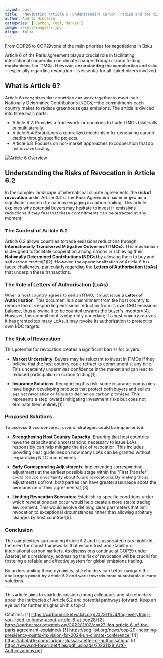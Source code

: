 ```yaml
---
layout: post
title:  "Navigating Article 6: Understanding Carbon Trading and the Risks for businesses developing carbon projects"
author: Andrés Hincapié 
categories: [ Carbon, Tool, Market ]
image: assets/images/5.jpg
disqus: false
---
```


From COP26 to COP29vone of the main priorities for negotiations in Baku

Article 6 of the Paris Agreement plays a crucial role in facilitating international cooperation on climate change through carbon trading mechanisms like ITMOs. However, understanding the complexities and risks—especially regarding revocation—is essential for all stakeholders involved. 

## What is Article 6?

Article 6 recognizes that countries can work together to meet their Nationally Determined Contributions (NDCs)—the commitments each country makes to reduce greenhouse gas emissions. The article is divided into three main parts:

- Article 6.2: Provides a framework for countries to trade ITMOs bilaterally or multilaterally.
- Article 6.4: Establishes a centralized mechanism for generating carbon credits through specific projects.
- Article 6.8: Focuses on non-market approaches to cooperation that do not involve trading.


![Article 6 Overview](https://cdn.prod.website-files.com/654117f5b219ee2998d4c8b5/65d4c700c496061b1a284e2c_1800x900.png)

## Understanding the Risks of Revocation in Article 6.2

In the complex landscape of international climate agreements, the **risk of revocation** under Article 6.2 of the Paris Agreement has emerged as a significant concern for nations engaging in carbon trading. This article explores why potential buyers may hesitate to invest in emissions reductions if they fear that these commitments can be retracted at any moment.

### The Context of Article 6.2

Article 6.2 allows countries to trade emissions reductions through **Internationally Transferred Mitigation Outcomes (ITMOs)**. This mechanism is designed to facilitate cooperation among nations in achieving their **Nationally Determined Contributions (NDCs)** by allowing them to buy and sell carbon credits[1][2]. However, the operationalization of Article 6 has faced challenges, particularly regarding the **Letters of Authorisation (LoAs)** that underpin these transactions.

### The Role of Letters of Authorisation (LoAs)

When a host country agrees to sell an ITMO, it must issue a **Letter of Authorisation**. This document is a commitment from the host country to remove the corresponding emissions reduction from its own GHG emissions balance, thus allowing it to be counted towards the buyer's inventory[4]. However, this commitment is inherently uncertain; if a host country realizes it has granted too many LoAs, it may revoke its authorization to protect its own NDC targets.

### The Risk of Revocation

This potential for revocation creates a significant barrier for buyers:

- **Market Uncertainty**: Buyers may be reluctant to invest in ITMOs if they believe that the host country could retract its commitment at any time. This uncertainty undermines confidence in the market and can lead to reduced participation in carbon trading[1].

- **Insurance Solutions**: Recognizing this risk, some insurance companies have begun developing products that protect both buyers and sellers against revocation or failure to deliver on carbon promises. This represents a step towards mitigating investment risks but does not eliminate them entirely[1].

### Proposed Solutions

To address these concerns, several strategies could be implemented:

- **Strengthening Host Country Capacity**: Ensuring that host countries have the capacity and understanding necessary to issue LoAs responsibly can help mitigate the risk of revocation. This includes providing clear guidelines on how many LoAs can be granted without jeopardizing NDC commitments.

- **Early Corresponding Adjustments**: Implementing corresponding adjustments at the earliest possible stage within the "First Transfer" could reduce uncertainty about future revocations. By making these adjustments upfront, both parties can have greater assurance about the permanence of their agreements[1][3].

- **Limiting Revocation Scenarios**: Establishing specific conditions under which revocations can occur would help create a more stable trading environment. This would involve defining clear parameters that limit revocation to exceptional circumstances rather than allowing arbitrary changes by host countries[5].

### Conclusion

The complexities surrounding Article 6.2 and its associated risks highlight the need for robust frameworks that ensure trust and stability in international carbon markets. As discussions continue at COP29 under Azerbaijan's presidency, addressing the risk of revocation will be crucial for fostering a reliable and effective system for global emissions trading. 

By understanding these dynamics, stakeholders can better navigate the challenges posed by Article 6.2 and work towards more sustainable climate solutions.

---

This article aims to spark discussion among colleagues and stakeholders about the intricacies of Article 6.2 and potential pathways forward. Keep an eye out for further insights on this topic!

Citations:
[1] https://carbonmarketwatch.org/2023/11/24/faq-everything-you-need-to-know-about-article-6-at-cop28/
[2] https://carbonmarketwatch.org/2022/11/02/cop27-faq-article-6-of-the-paris-agreement-explained/
[3] https://sdg.iisd.org/news/cop-29-incoming-presidency-paints-its-vision-for-2024-un-climate-conference/
[4] https://abatable.com/carbon-glossary/letter-of-authorisation/
[5] https://www.pd-forum.net/files/pdf_uploads/20231128_Art6-Authorizations.pdf
